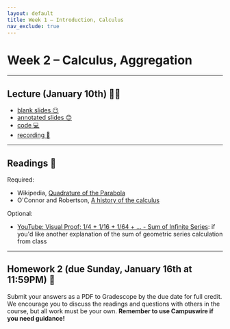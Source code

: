```yaml
---
layout: default
title: Week 1 – Introduction, Calculus
nav_exclude: true
---
```


<script src="https://cdn.mathjax.org/mathjax/latest/MathJax.js?config=TeX-AMS-MML_HTMLorMML" type="text/javascript"></script>

# Week 2 – Calculus, Aggregation

---


## Lecture (January 10th) 👨‍🏫

- [blank slides 😶](#)
- [annotated slides 😊](#)
- [code 💻](#)
- [recording 🎥](#)

---

## Readings 📖

Required:
- Wikipedia, [Quadrature of the Parabola](https://en.wikipedia.org/wiki/Quadrature_of_the_Parabola)
- O'Connor and Robertson, [A history of the calculus](https://mathshistory.st-andrews.ac.uk/HistTopics/The_rise_of_calculus/)

Optional:
- [YouTube: Visual Proof: 1/4 + 1/16 + 1/64 + ... - Sum of Infinite Series](https://www.youtube.com/watch?v=iTdpl-FZD0o): if you'd like another explanation of the sum of geometric series calculation from class

---

## Homework 2 (due Sunday, January 16th at 11:59PM) 📝

Submit your answers as a PDF to Gradescope by the due date for full credit. We encourage you to discuss the readings and questions with others in the course, but all work must be your own. **Remember to use Campuswire if you need guidance!**

<br>

<!-- ### Question 2

In class, we looked at a visual proof of the fact that

$$1 + \frac{1}{4} + \frac{1}{4^2} + \frac{1}{4^3} + ... = \frac{4}{3}$$

Let's try and work through a similar problem. Namely, we'll try and identify the value of the infinite sum

$$1 + \frac{1}{9} + \frac{1}{9^2} + \frac{1}{9^3} + ...$$

(a) What's your best guess as to what the value is? Explain your answer. (If you're familiar with the sum of an infinite geometric series, $$S = \frac{a}{1-r}$$, feel free to use it.)

(b) Make an argument similar to the one in class to justify your answer in part (a). This should involve some drawing – make sure to include your drawings in your PDF submission. (If you're stuck, watch [this video](https://www.youtube.com/watch?v=iTdpl-FZD0o)).

(c) Another way of writing this infinite series is $$\sum_{i = 0}^\infty \frac{1}{9^i}$$. Why do you think we decided to look at this series, as opposed to $$\sum_{i = 0}^\infty \frac{1}{8^i}$$ or $$\sum_{i = 0}^\infty \frac{1}{10^i}$$?

### Question 3

Below in <span style="color:blue;">blue</span> is the parabola $$y = x^2$$, and in <span style="color:red;">red</span> is the line $$y = 2x + 8$$.

<div align=center>
<img src='../../images/hw02-parabola.png' width=350>
</div>

(a) **Without** using integration, determine the area between the given line and parabola.

This will involve a few steps. First, you'll need to find the third point on the triangle that Archimedes specified in _Quadrature of the Parabola_. Some guiding questions: 
- What is the slope of the red line? 
- What is the slope of the tangent line to the parabola at any given point on the parabola? (What is the derivative of the parabola?) 
- At what point on the parabola is the slope of the tangent line equal to the slope of the red line?

Once you've identified the third point, you can use [this online calculator](https://keisan.casio.com/exec/system/1223520411) to find the area of that triangle (unless you'd rather do it yourself for practice). Then, you should be able to use a result from class. Show all of your steps, and remember to ask for help if you need it.

(b) Only if you're familiar with integration, find the area between the given line and parabola using integration, and show that your answer is the same as your answer in part (a). -->
